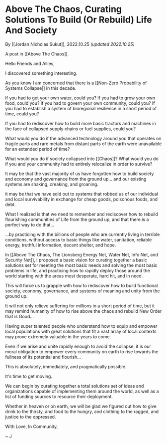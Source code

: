 # Above The Chaos, Curating Solutions To Build (Or Rebuild) Life And Society

By [[Jordan Nicholas Sukut]], 2022.10.25 _(updated 2022.10.25)_

A post in [[Above The Chaos]].

Hello Friends and Allies, 

I discovered something interesting. 

As you know I am concerned that there is a [[Non-Zero Probability of Systems Collapse]] in this decade. 

If you had to get your own water, could you? If you had to grow your own food, could you? If you had to govern your own community, could you? If you had to establish a system of bioregional resilience in a short period of time, could you? 

If you had to rediscover how to build more basic tractors and machines in the face of collapsed supply chains or fuel supplies, could you? 

What would you do if the advanced technology around you that operates on fragile parts and rare metals from distant parts of the earth were unavailable for an extended period of time? 

What would you do if society collapsed into [[Chaos]]? What would you do if you and your community had to entirely relocalize in order to survive? 

It may be that the vast majority of us have forgotten how to build society and economy and governance from the ground up... and our existing systems are shaking, creaking, and groaning. 

it may be that we have sold out to systems that robbed us of our individual and local survivability in exchange for cheap goods, poisonous foods, and debt. 

What I realized is that we need to remember and rediscover how to rebuild flourishing communities of Life from the ground up, and that there is a perfect way to do that... 

...by practicing with the billions of people who are currently living in terrible conditions, without access to basic things like water, sanitation, reliable energy, truthful information, decent shelter, and hope. 

In [[Above The Chaos, The Lionsberg Energy Net, Water Net, Info Net, and Security Net]], I proposed a basic vision for curating together a basic solutions set for meeting the most basic needs and solving the most basic problems in life, and practicing how to rapidly deploy those around the world starting with the areas most desperate, hard hit, and in need. 

This will force us to grapple with how to rediscover how to build functional society, economy, governance, and systems of meaning and unity from the ground up. 

It will not only relieve suffering for millions in a short period of time, but it may remind humanity of how to rise above the chaos and rebuild New Order that is Good... 

Having super talented people who understand how to equip and empower local populations with great solutions that fit a vast array of local contexts may prove extremely valuable in the years to come. 

Even if we arise and unite rapidly enough to avoid the collapse, it is our moral obligation to empower every community on earth to rise towards the fullness of its potential and flourish... 

This is absolutely, immediately, and pragmatically possible. 

It's time to get moving. 

We can begin by curating together a total solutions set of ideas and organizations capable of implementing them around the world, as well as a list of funding sources to resource their deployment.  

Whether in heaven or on earth, we will be glad we figured out how to give drink to the thirsty, and food to the hungry, and clothing to the ragged, and justice to the oppressed. 

With Love, In Community, 

~ J 